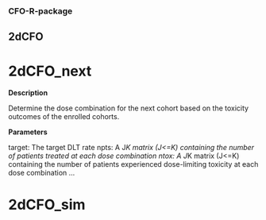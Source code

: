 ### CFO-R-package

## 2dCFO

# 2dCFO_next

**Description**

Determine the dose combination for the next cohort based on the toxicity outcomes of the enrolled cohorts.

**Parameters**

target: The target DLT rate
npts: A J*K matrix (J<=K) containing the number of patients treated at each dose
combination
ntox: A J*K matrix (J<=K) containing the number of patients experienced dose-limiting
toxicity at each dose combination
...



# 2dCFO_sim




